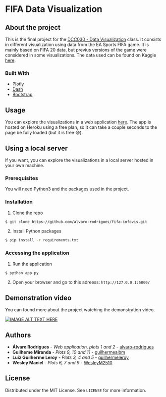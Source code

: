 # FIFA Data Visualization


## About the project

This is the final project for the [DCC030 - Data Visualization](https://homepages.dcc.ufmg.br/~raquelcm/index.php?alias=visualizacao) class. It consists in different visualization using data from the EA Sports FIFA game. It is mainly based on FIFA 20 data, but previus versions of the game were considered in some visualizations. The data used can be found on Kaggle [here](https://www.kaggle.com/stefanoleone992/fifa-20-complete-player-dataset).

### Built With

* [Plotly](https://plotly.com/)
* [Dash](https://dash.plotly.com/)
* [Bootstrap](https://dash-bootstrap-components.opensource.faculty.ai/)

## Usage

You can explore the visualizations in a web application [here](https://fifa-infovis.herokuapp.com/). The app is hosted on Heroku using a free plan, so it can take a couple seconds to the page be fully loaded (but it is free :smile:).

## Using a local server

If you want, you can explore the visualizations in a local server hosted in your own machine.

### Prerequisites

You will need Python3 and the packages used in the project.

### Installation

1. Clone the repo
```sh
$ git clone https://github.com/alvaro-rodrigues/fifa-infovis.git
```
2. Install Python packages
```sh
$ pip install -r requirements.txt
```
### Accessing the application

1. Run the application
```sh
$ python app.py
```
2. Open your browser and go to this adreess: `http://127.0.0.1:5000/`

## Demonstration video

You can found more about the project watching the demonstration video.

[![IMAGE ALT TEXT HERE](https://img.youtube.com/vi/1CaibmPOb8A/0.jpg)](https://www.youtube.com/watch?v=1CaibmPOb8A)

## Authors
* **Álvaro Rodrigues** - *Web application, plots 1 and 2* - [alvaro-rodrigues](https://github.com/alvaro-rodrigues)
* **Guilheme Miranda** - *Plots 9, 10 and 11* - [guilhermealbm](https://github.com/guilhermealbm)
* **Luiz Guilherme Leroy** - *Plots 3, 4 and 5* - [guilhermeleroy](https://github.com/guilhermeleroy)
* **Wesley Maciel** - *Plots 6, 7 and 9* - [WesleyM2510](https://github.com/WesleyM2510)

## License

Distributed under the MIT License. See `LICENSE` for more information.